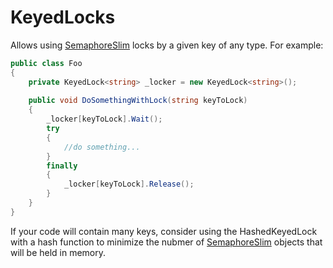 # KeyedLocks
Allows using [SemaphoreSlim](https://docs.microsoft.com/en-us/dotnet/api/system.threading.semaphoreslim?view=netstandard-2.0)
locks by a given key of any type. For example:

````csharp
public class Foo
{
    private KeyedLock<string> _locker = new KeyedLock<string>();
  
    public void DoSomethingWithLock(string keyToLock)
    {
        _locker[keyToLock].Wait();
        try
        {
            //do something...
        }
        finally
        {
            _locker[keyToLock].Release();
        }
    }
}
````

If your code will contain many keys, consider using the HashedKeyedLock with a hash function to minimize the nubmer of 
[SemaphoreSlim](https://docs.microsoft.com/en-us/dotnet/api/system.threading.semaphoreslim?view=netstandard-2.0)
objects that will be held in memory.

